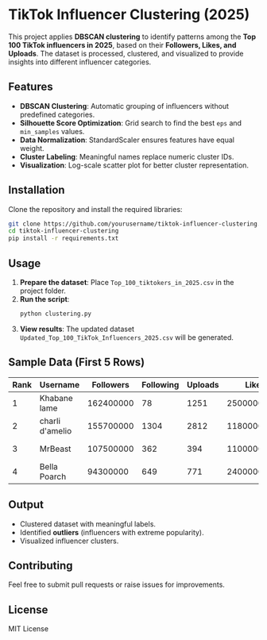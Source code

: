 # TikTok Influencer Clustering (2025)

This project applies **DBSCAN clustering** to identify patterns among the **Top 100 TikTok influencers in 2025**, based on their **Followers, Likes, and Uploads**. The dataset is processed, clustered, and visualized to provide insights into different influencer categories.

## Features
- **DBSCAN Clustering**: Automatic grouping of influencers without predefined categories.
- **Silhouette Score Optimization**: Grid search to find the best `eps` and `min_samples` values.
- **Data Normalization**: StandardScaler ensures features have equal weight.
- **Cluster Labeling**: Meaningful names replace numeric cluster IDs.
- **Visualization**: Log-scale scatter plot for better cluster representation.

## Installation
Clone the repository and install the required libraries:
```bash
git clone https://github.com/yourusername/tiktok-influencer-clustering.git
cd tiktok-influencer-clustering
pip install -r requirements.txt
```

## Usage
1. **Prepare the dataset**: Place `Top_100_tiktokers_in_2025.csv` in the project folder.
2. **Run the script**:
    ```bash
    python clustering.py
    ```
3. **View results**: The updated dataset `Updated_Top_100_TikTok_Influencers_2025.csv` will be generated.

## Sample Data (First 5 Rows)

| Rank | Username        | Followers  | Following | Uploads | Likes       | Cluster | Cluster_Label              |
|------|---------------|------------|-----------|---------|------------|---------|----------------------------|
| 1    | Khabane lame  | 162400000  | 78        | 1251    | 2500000000  | -1      | Outliers (High Followers)  |
| 2    | charli d'amelio | 155700000  | 1304      | 2812    | 11800000000 | -1      | Outliers (High Followers)  |
| 3    | MrBeast       | 107500000  | 362       | 394     | 1100000000  | -1      | Outliers (High Followers)  |
| 4    | Bella Poarch  | 94300000   | 649       | 771     | 2400000000  | -1      | Outliers (High Followers)  |

## Output
- Clustered dataset with meaningful labels.
- Identified **outliers** (influencers with extreme popularity).
- Visualized influencer clusters.

## Contributing
Feel free to submit pull requests or raise issues for improvements.

## License
MIT License

